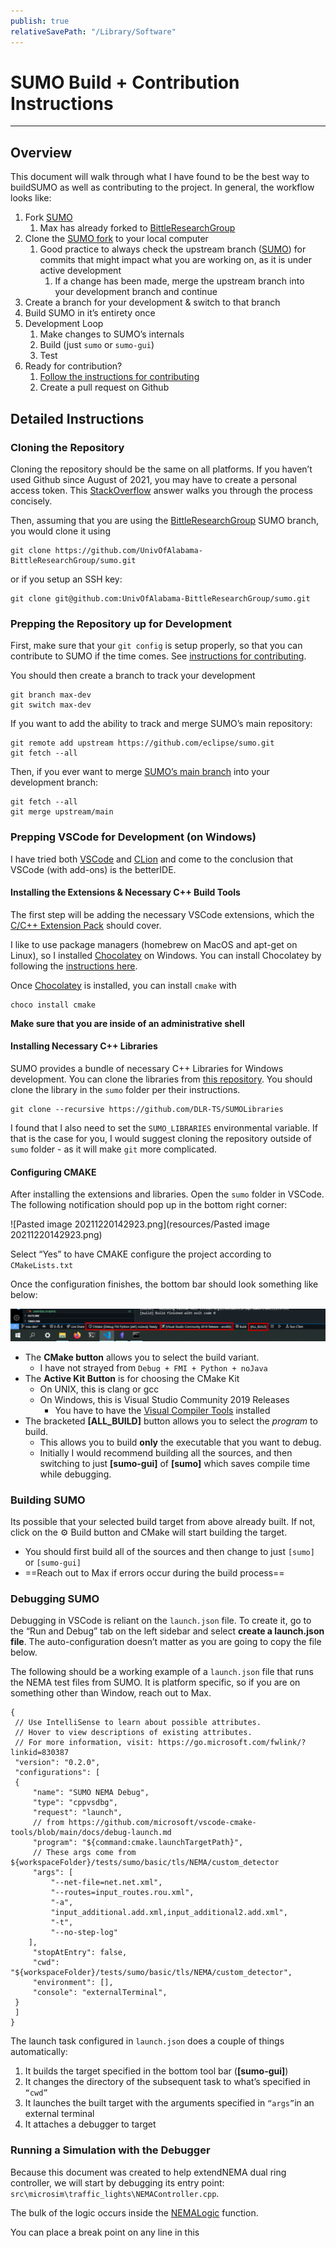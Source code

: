 ```yaml
---
publish: true
relativeSavePath: "/Library/Software"
---
```


# SUMO Build + Contribution Instructions
---
## Overview
This document will walk through what I have found to be the best way to buildSUMO as well as contributing to the project. In general, the workflow looks like:

1. Fork [SUMO](https://github.com/eclipse/sumo)
	1. Max has already forked to [BittleResearchGroup](https://github.com/UnivOfAlabama-BittleResearchGroup/sumo?organization=UnivOfAlabama-BittleResearchGroup&organization=UnivOfAlabama-BittleResearchGroup)
2. Clone the [SUMO fork](https://github.com/UnivOfAlabama-BittleResearchGroup/sumo?organization=UnivOfAlabama-BittleResearchGroup&organization=UnivOfAlabama-BittleResearchGroup) to your local computer
	1. Good practice to always check the upstream branch ([SUMO](https://github.com/eclipse/sumo)) for commits that might impact what you are working on, as it is under active development
		1. If a change has been made, merge the upstream branch into your development branch and continue 
3. Create a branch for your development & switch to that branch
4. Build SUMO in it’s entirety once
5. Development Loop
	1. Make changes to SUMO’s internals
	2. Build (just `sumo` or `sumo-gui`)
	3. Test
6. Ready for contribution?
	1. [Follow the instructions for contributing](https://sumo.dlr.de/docs/FAQ.html#how_do_code_contributions_work)
	2. Create a pull request on Github

## Detailed Instructions
### Cloning the Repository
Cloning the repository should be the same on all platforms. If you haven’t used Github since August of 2021, you may have to create a personal access token. This [StackOverflow](https://stackoverflow.com/a/68781050) answer walks you through the process concisely. 

Then, assuming that you are using the [BittleResearchGroup](https://github.com/UnivOfAlabama-BittleResearchGroup/sumo?organization=UnivOfAlabama-BittleResearchGroup&organization=UnivOfAlabama-BittleResearchGroup) SUMO branch, you would clone it using 

```
git clone https://github.com/UnivOfAlabama-BittleResearchGroup/sumo.git
``` 

or if you setup an SSH key:

```
git clone git@github.com:UnivOfAlabama-BittleResearchGroup/sumo.git
``` 

### Prepping the Repository up for Development
First, make sure that your `git config` is setup properly, so that you can contribute to SUMO if the time comes. See [instructions for contributing](https://sumo.dlr.de/docs/FAQ.html#how_do_code_contributions_work).

You should then create a branch to track your development

```
git branch max-dev
git switch max-dev
```

If you want to add the ability to track and merge SUMO’s main repository:
```
git remote add upstream https://github.com/eclipse/sumo.git
git fetch --all
```

Then, if you ever want to merge  [SUMO’s main branch](https://github.com/eclipse/sumo) into your development branch:
```
git fetch --all
git merge upstream/main
```
### Prepping VSCode for Development (on Windows)
I have tried both [VSCode](https://code.visualstudio.com/) and [CLion](https://www.jetbrains.com/clion/) and come to the conclusion that VSCode (with add-ons) is the betterIDE.

#### Installing the Extensions & Necessary C++ Build Tools
The first step will be adding the necessary VSCode extensions, which the [C/C++ Extension Pack](https://marketplace.visualstudio.com/items?itemName=ms-vscode.cpptools-extension-pack) should cover. 

I like to use package managers (homebrew on MacOS and apt-get on Linux), so I installed [Chocolatey](https://docs.chocolatey.org/en-us/) on Windows. You can install Chocolatey by following the [instructions here](https://docs.chocolatey.org/en-us/choco/setup). 

Once [Chocolatey](https://docs.chocolatey.org/en-us/) is installed, you can install `cmake` with 
```
choco install cmake
```
**Make sure that you are inside of an administrative shell**
#### Installing Necessary C++ Libraries
SUMO provides a bundle of necessary C++ Libraries for Windows development. You can clone the libraries from [this repository](https://github.com/DLR-TS/SUMOLibraries/). You should clone the library in the `sumo` folder per their instructions. 
```
git clone --recursive https://github.com/DLR-TS/SUMOLibraries
```

I found that I also need to set the `SUMO_LIBRARIES` environmental variable. If that is the case for you, I would suggest cloning the repository outside of `sumo` folder - as it will make `git` more complicated. 
 
 #### Configuring CMAKE

After installing the extensions and libraries. Open the `sumo` folder in VSCode. The following notification should pop up in the bottom right corner:

![Pasted image 20211220142923.png](resources/Pasted image 20211220142923.png)

Select “Yes” to have CMAKE configure the project according to  `CMakeLists.txt`

Once the configuration finishes, the bottom bar should look something like below:

![vscode_footer.png](resources/vscode_footer.png)

- The **CMake button** allows you to select the build variant.
	- I have not strayed from `Debug + FMI + Python + noJava`
- The **Active Kit Button** is for choosing the CMake Kit
	- On UNIX, this is clang or gcc
	- On Windows, this is Visual Studio Community 2019 Releases
		- You have to have the [Visual Compiler Tools](https://visualstudio.microsoft.com/downloads/) installed
- The bracketed **[ALL_BUILD]** button allows you to select the *program* to build. 
	- This allows you to build **only** the executable that you want to debug.
	- Initially I would recommend building all the sources, and then switching to just **[sumo-gui]**  of **[sumo]** which saves compile time while debugging.

### Building SUMO
Its possible that your selected build target from above already built. If not, click on the ⚙️ Build button and CMake will start building the target.
- You should first build all of the sources and then change to just `[sumo]` or `[sumo-gui]`
- ==Reach out to Max if errors occur during the build process==
### Debugging SUMO
Debugging in VSCode is reliant on the `launch.json` file. To create it, go to the “Run and Debug” tab on the left sidebar and select **create a launch.json file**. The auto-configuration doesn’t matter as you are going to copy the file below.

The following should be a working example of a `launch.json` file that runs the NEMA test files from SUMO. It is platform specific, so if you are on something other than Window, reach out to Max. 

```
{
 // Use IntelliSense to learn about possible attributes.
 // Hover to view descriptions of existing attributes.
 // For more information, visit: https://go.microsoft.com/fwlink/?linkid=830387
 "version": "0.2.0",
 "configurations": [
 {
	 "name": "SUMO NEMA Debug",
	 "type": "cppvsdbg",
	 "request": "launch",
	 // from https://github.com/microsoft/vscode-cmake-tools/blob/main/docs/debug-launch.md
	 "program": "${command:cmake.launchTargetPath}",
	 // These args come from ${workspaceFolder}/tests/sumo/basic/tls/NEMA/custom_detector
	 "args": [
		 "--net-file=net.net.xml",
		 "--routes=input_routes.rou.xml",
		 "-a",
		 "input_additional.add.xml,input_additional2.add.xml",
		 "-t",
		 "--no-step-log"
 	],
	 "stopAtEntry": false,
	 "cwd": "${workspaceFolder}/tests/sumo/basic/tls/NEMA/custom_detector",
	 "environment": [],
	 "console": "externalTerminal",
 }
 ]
}
```

The launch task configured in `launch.json` does a couple of things automatically:
1. It builds the target specified in the bottom tool bar (**[sumo-gui]**)
2. It changes the directory of the subsequent task to what’s specified in `“cwd”`
3. It launches the built target with the arguments specified in `“args”`in an external terminal
4. It attaches a debugger to target
###  Running a Simulation with the Debugger
Because this document was created to help extendNEMA dual ring controller, we will start by debugging its entry point: `src\microsim\traffic_lights\NEMAController.cpp`.

The bulk of the logic occurs inside the [NEMALogic](https://github.com/UnivOfAlabama-BittleResearchGroup/sumo/blob/99315ba0f2ed1f4a9411520633dbcab8bfeb8bcd/src/microsim/traffic_lights/NEMAController.cpp#L593) function.

You can place a break point on any line in this 

